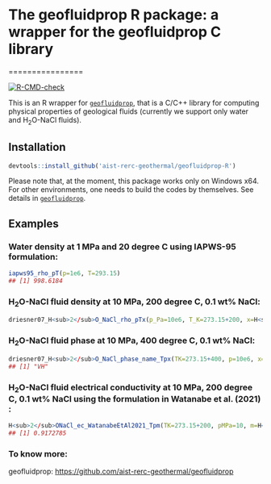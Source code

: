# The geofluidprop R package: a wrapper for the geofluidprop C library
================

<!-- badges: start -->
[![R-CMD-check](https://github.com/aist-rerc-geothermal/geofluidprop-R/actions/workflows/R-CMD-check.yaml/badge.svg)](https://github.com/aist-rerc-geothermal/geofluidprop-R/actions/workflows/R-CMD-check.yaml)
<!-- badges: end -->
  
This is an R wrapper for [`geofluidprop`](https://github.com/aist-rerc-geothermal/geofluidprop), that is a C/C++ library for computing physical properties of geological fluids (currently we support only water and H<sub>2</sub>O-NaCl fluids).

## Installation

```r
devtools::install_github('aist-rerc-geothermal/geofluidprop-R')
```

Please note that, at the moment, this package works only on Windows x64.
For other environments, one needs to build the codes by themselves.
See details in [`geofluidprop`](https://github.com/aist-rerc-geothermal/geofluidprop).


## Examples 

### Water density at 1 MPa and 20 degree C using IAPWS-95 formulation:

```r
iapws95_rho_pT(p=1e6, T=293.15)
## [1] 998.6184
```

### H<sub>2</sub>O-NaCl fluid density at 10 MPa, 200 degree C, 0.1 wt% NaCl:

```r
driesner07_H<sub>2</sub>O_NaCl_rho_pTx(p_Pa=10e6, T_K=273.15+200, x=H<sub>2</sub>ONaCl_massfrac_to_x(0.1e-2))
```

### H<sub>2</sub>O-NaCl fluid phase at 10 MPa, 400 degree C, 0.1 wt% NaCl:

```r
driesner07_H<sub>2</sub>O_NaCl_phase_name_Tpx(TK=273.15+400, p=10e6, x=H<sub>2</sub>ONaCl_massfrac_to_x(0.1e-2))
## [1] "VH"
```

### H<sub>2</sub>O-NaCl fluid electrical conductivity at 10 MPa, 200 degree C, 0.1 wt% NaCl using the formulation in Watanabe et al. (2021) :

```r
H<sub>2</sub>ONaCl_ec_WatanabeEtAl2021_Tpm(TK=273.15+200, pMPa=10, m=H<sub>2</sub>ONaCl_massfrac_to_b(0.1e-2))
## [1] 0.9172785
```


### To know more:
geofluidprop: https://github.com/aist-rerc-geothermal/geofluidprop  
